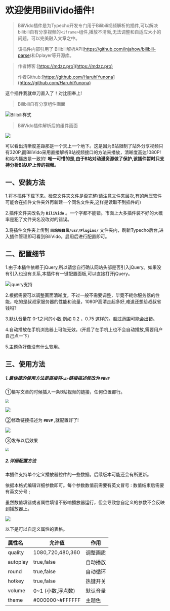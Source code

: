 # 欢迎使用BiliVido插件!

> BiliVido插件是为Typecho开发专门用于Bilibili视频解析的插件,可以解决bilibili自有分享视频的`<iframe>`组件,播放不清晰,无法调整和自适应大小的问题，可以完美融入文章之中。
>
> 该插件内部引用了 Bilibili解析API(https://github.com/injahow/bilibili-parse)和Dplayer等开源库。

> 作者博客:[https://mdzz.pro](https://mdzz.pro)
>
> 作者Github:[https://github.com/HaruhiYunona](https://github.com/HaruhiYunona)

这个插件我就单刀直入了！对比图奉上!

> Bilibili自有分享组件画面

<img src="https://tva2.sinaimg.cn/large/0088jPZqly1gyisqh5vaoj30rs0nralv.jpg" alt="Bilibili样式"  />



> BiliVido插件解析后的组件画面

![](https://tva2.sinaimg.cn/large/0088jPZqly1gyisnxp0i6j30sp0ny7if.jpg)

可以看出清晰度差距那是一个天上一个地下。这是因为B站限制了站外分享视频只有320P,而BiliVido采用直接解析B站视频接口的方法来播放，清晰度高达1080P!和站内播放是一致的! **唯一可惜的是,由于B站对动漫资源做了保护,该插件暂时只支持分析B站UP上传的视频。**



## 一、安装方法

1.将本插件下载下来。检查文件夹文件是否完整(请注意文件夹层次,有的解压软件可能会在插件文件夹外再新建一个同名文件夹,这样是读取不到插件的)

2.插件文件夹改名为  **`BiliVido`**  。一个字都不能错。市面上大多插件装不好的大概率是犯了文件夹名没改对的错误。

3.将插件文件夹上传到 **`网站根目录/usr/Plugins/`** 文件夹内，刷新Typecho后台,进入插件管理即可看到BiliVido。启用后进行配置即可。



## 二、配置细节

1.由于本插件依赖于jQuery,所以请您自行确认网站头部是否引入jQuery。如果没有引入也没有关系,本插件有一键配置面板,可以直接打开jQuery。

![jquery支持](https://tva2.sinaimg.cn/large/0088jPZqly1gyeagtfhlgj30rk03sabw.jpg)

2.根据需要可以调整画面清晰度。不过一般不需要调整，毕竟不耗你服务器的性能，吃的是叔叔家服务器的性能和流量，1080P高清走起多好,难道还想给叔叔省钱吗?

3.默认音量在  0-1之间的小数,例如  0.2 ，0.75 这样的。超过范围可能会出错。

4.自动播放在手机浏览器上可能无效。(开启了在手机上也不会自动播放,需要用户自己点一下)

5.主题色好像没有什么软用。



## 三、使用方法

##### 1.最快捷的使用方法是直接将`<a>`链接描述修改为  **`#BV#`**

①纂写文章的时候插入一条B站视频的链接，任何位置都行。

<img src="https://tva2.sinaimg.cn/large/0088jPZqly1gyitqpn7fuj30uv0mbgp0.jpg" style="zoom:67%;" />

![](https://tva2.sinaimg.cn/large/0088jPZqly1gyitr1dds4j30ub05vwfp.jpg)





②修改链接描述为  **`#BV#`**  ,就配置好了!

![](https://tva2.sinaimg.cn/large/0088jPZqly1gyitrdsf7nj30u805375a.jpg)





③发布以后效果

<img src="https://tva2.sinaimg.cn/large/0088jPZqly1gyitt0i62jj30sp0kigv3.jpg" style="zoom:67%;" />



##### 2.详细配置方法

本插件支持单个定义播放器控件的一些数据。后续版本可能还会有所更新。

依据本格式编辑详细参数即可。每个参数数值前需要有英文冒号 :       数值结束后需要有英文分号 ;

虽然数值填错或者属性填错不影响播放器运行，但会导致您自定义的参数不会反映到播放器上。

![](https://tva2.sinaimg.cn/large/0088jPZqly1gyitsl7f6nj30uj05q0u7.jpg)



以下是可以自定义属性的表格。

| 属性名   | 允许值            | 作用     |
| :------- | ----------------- | -------- |
| quality  | 1080,720,480,360  | 调整画质 |
| autoplay | true,false        | 自动播放 |
| round    | true,false        | 自动循环 |
| hotkey   | true,false        | 热键开关 |
| volume   | 0~1 (小数,浮点数) | 默认音量 |
| theme    | #000000~#FFFFFF   | 主题色   |

